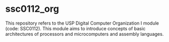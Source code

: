 # ssc0112_org
This repository refers to the USP Digital Computer Organization I module (code: SSC0112).  This module aims to introduce concepts of basic architectures of processors and microcomputers and assembly languages.
